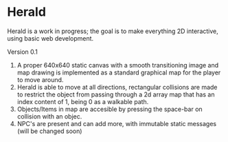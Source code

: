 # Herald
Herald is a work in progress; the goal is to make everything 2D interactive, using basic web development.

Version 0.1
1. A proper 640x640 static canvas with a smooth transitioning image and map drawing is implemented as a standard graphical map for the player to move around.
2. Herald is able to move at all directions, rectangular collisions are made to restrict the object from passing through a 2d array map that has an index content of 1, being 0 as a walkable path.
3. Objects/Items in map are accesible by pressing the space-bar on collision with an objec.
4. NPC's are present and can add more, with immutable static messages (will be changed soon)
